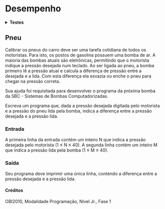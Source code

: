 # <b>Desempenho</b>

<details><summary><b>Testes</b></summary><p>

01:  saída correta.\
02:  saída correta.\
03:  saída correta.\
04:  saída correta.\
05:  saída correta.\
06:  saída correta.\
07:  saída correta.\
08:  saída correta.\
09:  saída correta.\
10:  saída correta.\
11:  saída correta.\
12:  saída correta.\
13:  saída correta.\
14:  saída correta.\
15:  saída correta.\
16:  saída correta.\
17:  saída correta.\
18:  saída correta.\
19:  saída correta.\
20:  saída correta.\
21:  saída correta.\
22:  saída correta.\
23:  saída correta.\
24:  saída correta.\
25:  saída correta.\
26:  saída correta.\
27:  saída correta.\
28:  saída correta.\
29:  saída correta.\
30:  saída correta.\
31:  saída correta.\
32:  saída correta.\
33:  saída correta.\

Número de casos-de-teste: 33.\
Casos-de-teste bem sucedidos: 33.\
<b>Acerto: 100%</b>

</p></details>

## <b>Pneu</b>
Calibrar os pneus do carro deve ser uma tarefa cotidiana de todos os motoristas. Para isto, os postos de gasolina possuem uma bomba de ar. A maioria das bombas atuais são eletrônicas, permitindo que o motorista indique a pressão desejada num teclado. Ao ser ligada ao pneu, a bomba primeiro lê a pressão atual e calcula a diferença de pressão entre a desejada e a lida. Com esta diferença ela esvazia ou enche o pneu para chegar na pressão correta.

Sua ajuda foi requisitada para desenvolver o programa da próxima bomba da SBC - Sistemas de Bombas Computadorizadas.

Escreva um programa que, dada a pressão desejada digitada pelo motorista e a pressão do pneu lida pela bomba, indica a diferença entre a pressão desejada e a pressão lida.

### <b>Entrada</b>

A primeira linha da entrada contém um inteiro N que indica a pressão desejada pelo motorista (1 ≤ N ≤ 40). A segunda linha contém um inteiro M que indica a pressão lida pela bomba (1 ≤ M ≤ 40).

### <b>Saída</b>

Seu programa deve imprimir uma única linha, contendo a diferença entre a pressão desejada e a pressão lida.

#### <b>Créditos</b>
OBI2010, Modalidade Programação, Nível Jr., Fase 1